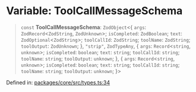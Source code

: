 # Variable: ToolCallMessageSchema

> `const` **ToolCallMessageSchema**: `ZodObject`\<\{ `args`: `ZodRecord`\<`ZodString`, `ZodUnknown`\>; `isCompleted`: `ZodBoolean`; `text`: `ZodOptional`\<`ZodString`\>; `toolCallId`: `ZodString`; `toolName`: `ZodString`; `toolOutput`: `ZodUnknown`; \}, `"strip"`, `ZodTypeAny`, \{ `args`: `Record`\<`string`, `unknown`\>; `isCompleted`: `boolean`; `text`: `string`; `toolCallId`: `string`; `toolName`: `string`; `toolOutput`: `unknown`; \}, \{ `args`: `Record`\<`string`, `unknown`\>; `isCompleted`: `boolean`; `text`: `string`; `toolCallId`: `string`; `toolName`: `string`; `toolOutput`: `unknown`; \}\>

Defined in: [packages/core/src/types.ts:34](https://github.com/GeoDaCenter/openassistant/blob/37d127dc7a76d6b5cf9de906c055e4c904e3dfed/packages/core/src/types.ts#L34)
